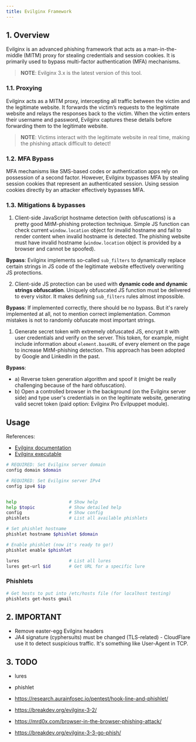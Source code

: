 ```yaml
---
title: Evilginx Framework
---
```


## 1. Overview

Evilginx is an advanced phishing framework that acts as a man-in-the-middle (MITM) proxy for stealing credentials and session cookies. It is primarily used to bypass multi-factor authentication (MFA) mechanisms.

> **NOTE**: Evilginx 3.x is the latest version of this tool.

### 1.1. Proxying

Evilginx acts as a MITM proxy, intercepting all traffic between the victim and the legitimate website. It forwards the victim’s requests to the legitimate website and relays the responses back to the victim. When the victim enters their username and password, Evilginx captures these details before forwarding them to the legitimate website.

> **NOTE**: Victims interact with the legitimate website in real time, making the phishing attack difficult to detect!

### 1.2. MFA Bypass

MFA mechanisms like SMS-based codes or authentication apps rely on possession of a second factor. However, Evilginx bypasses MFA by stealing session cookies that represent an authenticated session. Using session cookies directly by an attacker effectively bypasses MFA.

### 1.3. Mitigations & bypasses

1. Client-side JavaScript hostname detection (with obfuscations) is a pretty good MitM-phishing protection technique. Simple JS function can check current `window.location` object for invalid hostname and fail to render content when invalid hostname is detected. The phishing website must have invalid hostname (`window.location` object is provided by a browser and cannot be spoofed).

**Bypass**: Evilginx implements so-called `sub_filters` to dynamically replace certain strings in JS code of the legitimate website effectively overwriting  JS protections.

2. Client-side JS protection can be used with **dynamic code and dynamic strings obfuscation**. Uniquely obfuscated JS function must be delivered to every visitor. It makes defining `sub_filters` rules almost impossible.

**Bypass**: If implemented correctly, there should be no bypass. But it's rarely implemented at all, not to mention correct implementation. Common mistakes is not to randomly obfuscate most important strings.

1. Generate secret token with extremely obfuscated JS, encrypt it with user credentials and verify on the server. This token, for example, might include information about `element.baseURL` of every element on the page to increase MitM-phishing detection. This approach has been adopted by Google and LinkedIn in the past.

**Bypass**:

- a) Reverse token generation algorithm and spoof it (might be really challenging because of the hard obfuscation).
- b) Open a controlled browser in the background (on the Evilginx server side) and type user's credentials in on the legitimate website, generating valid secret token (paid option: Evilginx Pro Evilpuppet module).

## Usage

References:

- [Evilginx documentation](https://help.evilginx.com/)
- [Evilginx executable](https://github.com/kgretzky/evilginx2/releases/latest)

```bash
# REQUIRED: Set Evilginx server domain
config domain $domain

# REQUIRED: Set Evilginx server IPv4
config ipv4 $ip


help                    # Show help
help $topic             # Show detailed help
config                  # Show config
phishlets               # List all available phishlets

# Set phishlet hostname
phishlet hostname $phishlet $domain

# Enable phishlet (now it's ready to go!)
phishlet enable $phishlet

lures                   # List all lures
lures get-url $id       # Get URL for a specific lure
```

### Phishlets

```bash
# Get hosts to put into /etc/hosts file (for localhost testing)
phishlets get-hosts gmail
```

## 2. IMPORTANT

- Remove easter-egg Evilginx headers
- JA4 signature (cyphersuits) must be changed (TLS-related) - CloudFlare use it to detect suspicious traffic. It's something like User-Agent in TCP.

## 3. TODO

- lures
- phishlet

- <https://research.aurainfosec.io/pentest/hook-line-and-phishlet/>
- <https://breakdev.org/evilginx-3-2/>
- <https://mrd0x.com/browser-in-the-browser-phishing-attack/>
- <https://breakdev.org/evilginx-3-3-go-phish/>

